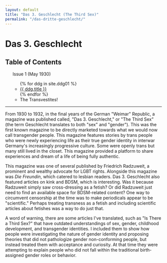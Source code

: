```yaml
---
layout: default
title: "Das 3. Geschlecht (The Third Sex)"
permalink: "/das-dritte-geschlecht/"
---
```


# Das 3. Geschlecht

<div class="toc">
  <h2>Table of Contents</h2>
  <ul>
    Issue 1 (May 1930)
    <ul class="texts">
    {% for ddg in site.ddg01 %}
      <li class="text-title">
        <a href="{{ ddg.baseurl }}{{ ddg.url }}">
          {{ ddg.title }}
        </a>
      </li>
    {% endfor %}
      <li class="text-title">
        The Transvestites!
      </li>
    </ul>
  </ul>
</div>

<hr>

From 1930 to 1932, in the final years of the German "Weimar" Republic, a magazine was published called, "Das 3. Geschlecht," or "The Third Sex" (the term Geschlecht translates to both "sex" and "gender"). This was the first known magazine to be directly marketed towards what we would now call transgender people. This magazine features stories by trans people who were newly experiencing life as their true gender identity in interwar Germany's increasingly progressive culture. Some were openly trans but many still lived in the closet. This magazine provided a platform to share experiences and dream of a life of being fully authentic.

This magazine was one of several published by Friedrich Radzuweit, a prominent and wealthy advocate for LGBT rights. Alongside this magazine was _Die Freundin_, which catered to lesbian readers. Das 3. Geschlecht also featured articles on kink and BDSM, which is interesting. Was it because Radzuweit simply saw cross-dressing as a fetish? Or did Radzuweit just need to find an available space for BDSM-related content? One way to circumvent censorship at the time was to make periodicals appear to be "scientific." Perhaps treating transness as a fetish and including scientific articles about fetishes was a way to do just that.

A word of warning, there are some articles I've translated, such as "Is There a Third Sex?" that have outdated understandings of sex, gender, childhood development, and transgender identities. I included them to show how people were investigating the nature of gender identity and proposing theories that did not pathologize gender non-conforming people, but instead treated them with acceptance and curiosity. At that time they were attempting to explain people who did not fall within the traditional birth-assigned gender roles or behavior.
